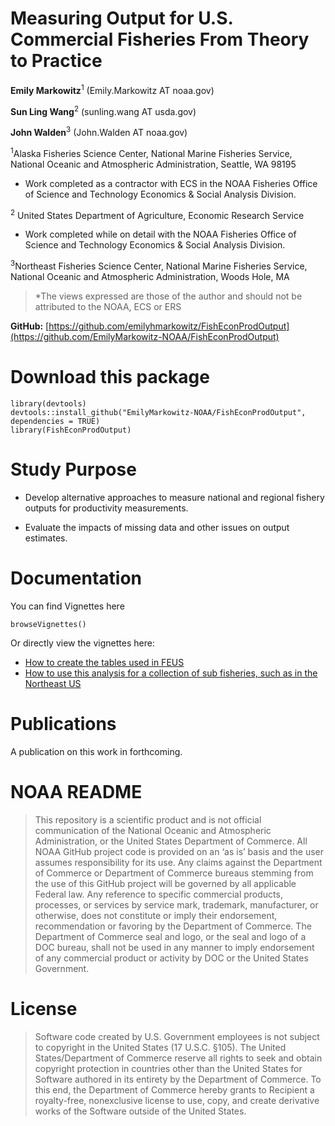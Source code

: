 Measuring Output for U.S. Commercial Fisheries From Theory to Practice
======================================================================

**Emily Markowitz**<sup>1</sup> (Emily.Markowitz AT noaa.gov)

**Sun Ling Wang**<sup>2</sup> (sunling.wang AT usda.gov)

**John Walden**<sup>3</sup> (John.Walden AT noaa.gov)

<sup>1</sup>Alaska Fisheries Science Center, National Marine Fisheries
Service, National Oceanic and Atmospheric Administration, Seattle, WA
98195

-   Work completed as a contractor with ECS in the NOAA Fisheries Office
    of Science and Technology Economics & Social Analysis Division.

<sup>2</sup> United States Department of Agriculture, Economic Research
Service

-   Work completed while on detail with the NOAA Fisheries Office of
    Science and Technology Economics & Social Analysis Division.

<sup>3</sup>Northeast Fisheries Science Center, National Marine
Fisheries Service, National Oceanic and Atmospheric Administration,
Woods Hole, MA

> \*The views expressed are those of the author and should not be
> attributed to the NOAA, ECS or ERS

**GitHub:**
[https://github.com/emilyhmarkowitz/FishEconProdOutput](https://github.com/EmilyMarkowitz-NOAA/FishEconProdOutput)

Download this package
=====================

    library(devtools)
    devtools::install_github("EmilyMarkowitz-NOAA/FishEconProdOutput", dependencies = TRUE)
    library(FishEconProdOutput)

Study Purpose
=============

-   Develop alternative approaches to measure national and regional
    fishery outputs for productivity measurements.

-   Evaluate the impacts of missing data and other issues on output
    estimates.

Documentation
=============

You can find Vignettes here

    browseVignettes()

Or directly view the vignettes here:

-   [How to create the tables used in
    FEUS](https://github.com/EmilyMarkowitz-NOAA/FishEconProdOutput/blob/FishEconProdOutput/vignettes/FEUS-tables.pdf)
-   [How to use this analysis for a collection of sub fisheries, such as
    in the Northeast
    US](https://github.com/EmilyMarkowitz-NOAA/FishEconProdOutput/blob/FishEconProdOutput/vignettes/NEFSC-Fishery.pdf)

Publications
============

A publication on this work in forthcoming.

NOAA README
===========

> This repository is a scientific product and is not official
> communication of the National Oceanic and Atmospheric Administration,
> or the United States Department of Commerce. All NOAA GitHub project
> code is provided on an ‘as is’ basis and the user assumes
> responsibility for its use. Any claims against the Department of
> Commerce or Department of Commerce bureaus stemming from the use of
> this GitHub project will be governed by all applicable Federal law.
> Any reference to specific commercial products, processes, or services
> by service mark, trademark, manufacturer, or otherwise, does not
> constitute or imply their endorsement, recommendation or favoring by
> the Department of Commerce. The Department of Commerce seal and logo,
> or the seal and logo of a DOC bureau, shall not be used in any manner
> to imply endorsement of any commercial product or activity by DOC or
> the United States Government.

License
=======

> Software code created by U.S. Government employees is not subject to
> copyright in the United States (17 U.S.C. §105). The United
> States/Department of Commerce reserve all rights to seek and obtain
> copyright protection in countries other than the United States for
> Software authored in its entirety by the Department of Commerce. To
> this end, the Department of Commerce hereby grants to Recipient a
> royalty-free, nonexclusive license to use, copy, and create derivative
> works of the Software outside of the United States.
